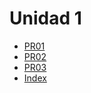 # Unidad 1
- [PR01](PR01/respuesta.md)
- [PR02](PR02/respuesta.md)
- [PR03](PR03/respuesta.md)
- [Index](../index.md)